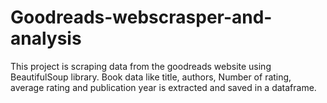 # Goodreads-webscrasper-and-analysis

This project is scraping data from the goodreads website using BeautifulSoup library. Book data like title, authors, Number of rating, average rating and publication year is extracted and saved in a dataframe.

